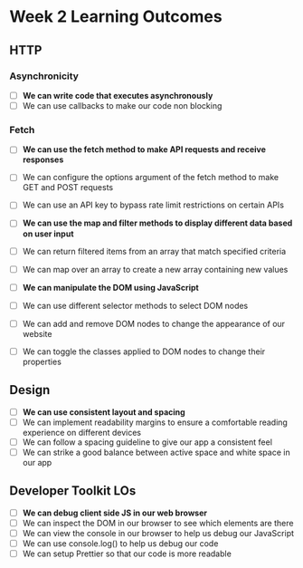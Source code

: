 # Week 2 Learning Outcomes

## HTTP

### Asynchronicity

- [ ] **We can write code that executes asynchronously**
- [ ] We can use callbacks to make our code non blocking

### Fetch

- [ ] **We can use the fetch method to make API requests and receive responses**
- [ ] We can configure the options argument of the fetch method to make GET and POST requests
- [ ] We can use an API key to bypass rate limit restrictions on certain APIs

- [ ] **We can use the map and filter methods to display different data based on user input**
- [ ] We can return filtered items from an array that match specified criteria
- [ ] We can map over an array to create a new array containing new values

- [ ] **We can manipulate the DOM using JavaScript**
- [ ] We can use different selector methods to select DOM nodes
- [ ] We can add and remove DOM nodes to change the appearance of our website
- [ ] We can toggle the classes applied to DOM nodes to change their properties

## Design

- [ ] **We can use consistent layout and spacing**
- [ ] We can implement readability margins to ensure a comfortable reading experience on different devices
- [ ] We can follow a spacing guideline to give our app a consistent feel
- [ ] We can strike a good balance between active space and white space in our app

## Developer Toolkit LOs

- [ ] **We can debug client side JS in our web browser**
- [ ] We can inspect the DOM in our browser to see which elements are there
- [ ] We can view the console in our browser to help us debug our JavaScript
- [ ] We can use console.log() to help us debug our code
- [ ] We can setup Prettier so that our code is more readable

